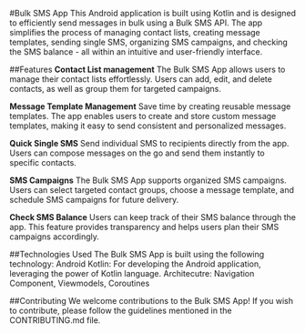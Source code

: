 #Bulk SMS App
This Android application is built using Kotlin and is designed 
to efficiently send messages in bulk using a Bulk SMS API. 
The app simplifies the process of managing contact lists, 
creating message templates, sending single SMS, organizing 
SMS campaigns, and checking the SMS balance - all within 
an intuitive and user-friendly interface.

##Features
**Contact List management**
The Bulk SMS App allows users to manage their contact lists effortlessly. Users can add, edit, and delete contacts, as well as group them for targeted campaigns.

**Message Template Management**
Save time by creating reusable message templates. The app enables users to create and store custom message templates, making it easy to send consistent and personalized messages.

**Quick Single SMS**
Send individual SMS to recipients directly from the app. Users can compose messages on the go and send them instantly to specific contacts.

**SMS Campaigns**
The Bulk SMS App supports organized SMS campaigns. Users can select targeted contact groups, choose a message template, and schedule SMS campaigns for future delivery.

**Check SMS Balance**
Users can keep track of their SMS balance through the app. This feature provides transparency and helps users plan their SMS campaigns accordingly.

##Technologies Used
The Bulk SMS App is built using the following technology:
    Android Kotlin: For developing the Android application, leveraging the power of Kotlin language.
    Architecutre: Navigation Component, Viewmodels, Coroutines 

##Contributing
We welcome contributions to the Bulk SMS App! If you wish to contribute, please follow the guidelines mentioned in the CONTRIBUTING.md file.